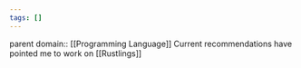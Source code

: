```yaml
---
tags: []
---
```

parent domain:: [[Programming Language]]
Current recommendations have pointed me to work on [[Rustlings]]